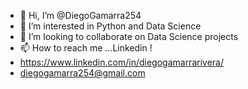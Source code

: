 - 👋 Hi, I’m @DiegoGamarra254
- 👀 I’m interested in Python and Data Science
- 💞️ I’m looking to collaborate on Data Science projects
- 📫 How to reach me ...Linkedin !
- https://www.linkedin.com/in/diegogamarrarivera/
- diegogamarra254@gmail.com

<!---
DiegoGamarra254/DiegoGamarra254 is a ✨ special ✨ repository because its `README.md` (this file) appears on your GitHub profile.
You can click the Preview link to take a look at your changes.
--->
